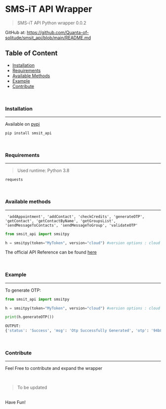 # SMS-iT API Wrapper
> SMS-iT API Python wrapper 0.0.2

GitHub at: https://github.com/Quanta-of-solitude/smsit_api/blob/main/README.md
<br/>

## Table of Content 

- [Installation](#installation)
- [Requirements](#requirements)
- [Available Methods](#available-methods)
- [Example](#example)
- [Contribute](#contribute)

<br/>

### Installation
---
Available on [pypi](https://pypi.org/project/smsit-api/)

```
pip install smsit_api
```

<br/>

### Requirements
---
> Used runtime: Python 3.8

```
requests
```

<br/>

### Available methods
---

```
 'addAppointment', 'addContact', 'checkCredits', 'generateOTP', 'getContact', 'getContactByName', 'getGroupsList', 'sendMessageToContacts', 'sendMessageToGroup', 'validateOTP'

```


```python
from smsit_api import smsitpy

h = smsitpy(token="MyToken", version="cloud") #version options : cloud or decentral
```

The official API Reference can be found [here](https://controlpanel.smsit.ai/users/api)

<br/>

### Example
---

To generate OTP:
```python
from smsit_api import smsitpy

h = smsitpy(token="MyToken", version="cloud") #version options : cloud or decentral

print(h.generateOTP())

OUTPUT:
{'status': 'Success', 'msg': 'Otp Successfully Generated', 'otp': '94b87b'}

```

<br/>

### Contribute
---

Feel Free to contribute and expand the wrapper

<br/>

>To be updated
<br/>
Have Fun!
